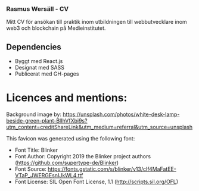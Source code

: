 ### Rasmus Wersäll - CV

Mitt CV för ansökan till praktik inom utbildningen till webbutvecklare inom web3 och blockchain på Medieinstitutet.

## Dependencies

- Byggt med React.js
- Designat med SASS
- Publicerat med GH-pages

# Licences and mentions:

Background image by:
https://unsplash.com/photos/white-desk-lamp-beside-green-plant-BlIhVfXbi9s?utm_content=creditShareLink&utm_medium=referral&utm_source=unsplash

This favicon was generated using the following font:

- Font Title: Blinker
- Font Author: Copyright 2019 the Blinker project authors (https://github.com/supertype-de/Blinker)
- Font Source: https://fonts.gstatic.com/s/blinker/v13/cIf4MaFatEE-VTaP_JWERGEsnIJkWL4.ttf
- Font License: SIL Open Font License, 1.1 (http://scripts.sil.org/OFL)
